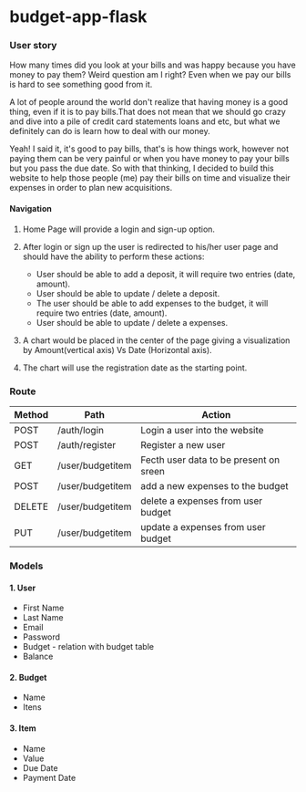 # budget-app-flask

### User story
How many times did you look at your bills and was happy because you have money to pay them? Weird question am I right? Even when we pay our bills 
is hard to see something good from it.

A lot of people around the world don't realize that having money is a good thing, even if it is to pay bills.That does not mean that we should go crazy and dive into a pile of credit card statements loans and etc, but what we definitely can do is learn how to deal with our money.

Yeah! I said it, it's good to pay bills, that's is how things work, however not paying them can be very painful or when you have money to pay your bills but you pass the due date. So with that thinking, I decided to build this website to help those people (me) pay their bills on time and visualize their expenses in order to plan new acquisitions.

#### Navigation
1. Home Page will provide a login and sign-up option.

2. After login or sign up the user is redirected to his/her user page and should have the ability to perform these actions:
   * User should be able to add a deposit, it will require two entries (date, amount).
   * User should be able to update / delete a deposit.
   * The user should be able to add expenses to the budget, it will require two entries (date, amount).
   * User should be able to update / delete a expenses.

3. A chart would be placed in the center of the page giving a visualization by Amount(vertical axis) Vs Date (Horizontal axis).

4. The chart will use the registration date as the starting point.



### Route

| Method | Path | Action|
|--------|------|-------|
| POST | /auth/login | Login a user into the website |
| POST | /auth/register | Register a new user |
| GET | /user/budgetitem | Fecth user data to be present on sreen |
| POST | /user/budgetitem | add a new expenses to the budget |
| DELETE | /user/budgetitem | delete a expenses from user budget |
| PUT | /user/budgetitem | update a expenses from user budget |




### Models

#### 1. User
  * First Name
  * Last Name
  * Email
  * Password
  * Budget - relation with budget table
  * Balance

#### 2. Budget
  * Name
  * Itens

#### 3. Item
  * Name
  * Value
  * Due Date
  * Payment Date
    
